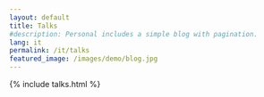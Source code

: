 ```yaml
---
layout: default
title: Talks
#description: Personal includes a simple blog with pagination.
lang: it
permalink: /it/talks
featured_image: /images/demo/blog.jpg
---
```


{% include talks.html %}
